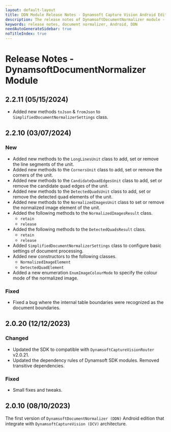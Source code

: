 ```yaml
---
layout: default-layout
title: DDN Module Release Notes - Dynamsoft Capture Vision Android Edition
description: The release notes of DynamsoftDocumentNormalizer module - Dynamsoft Capture Vision Android Edition.
keywords: release notes, document normalizer, Android, DDN
needAutoGenerateSidebar: true
noTitleIndex: true
---
```


# Release Notes - DynamsoftDocumentNormalizer Module

## 2.2.11 (05/15/2024)

- Added new methods `toJson` & `fromJson` to `SimplifiedDocumentNormalizerSettings` class.

## 2.2.10 (03/07/2024)

### New

- Added new methods to the `LongLinesUnit` class to add, set or remove the line segments of the unit.
- Added new methods to the `CornersUnit` class to add, set or remove the corners of the unit.
- Added new methods to the `CandidateQuadEdgesUnit` class to add, set or remove the candidate quad edges of the unit.
- Added new methods to the `DetectedQuadsUnit` class to add, set or remove the detected quad elements of the unit.
- Added new methods to the `NormalizedImagesUnit` class to set or remove the normalized image element of the unit.
- Added the following methods to the `NormalizedImagesResult` class.
  - `retain`
  - `release`
- Added the following methods to the `DetectedQuadsResult` class.
  - `retain`
  - `release`
- Added `SimplifiedDocumentNormalizerSettings` class to configure basic settings of document processing.
- Added new constructors to the following classes.
  - `NormalizedImageElement`
  - `DetectedQuadElement`
- Added a new enumeration `EnumImageColourMode` to specify the colour mode of the normalized image.

### Fixed

- Fixed a bug where the internal table boundaries were recognized as the document boundaries.

## 2.0.20 (12/12/2023)

### Changed

- Updated the SDK to compatible with `DynamsoftCaptureVisionRouter` v2.0.21.
- Updated the dependency rules of Dynamsoft SDK modules. Removed transitive dependencies.

### Fixed

- Small fixes and tweaks.

## 2.0.10 (08/10/2023)

The first version of `DynamsoftDocumentNormalizer (DDN)` Android edition that integrate with `DynamsoftCaptureVision (DCV)` architecture.
